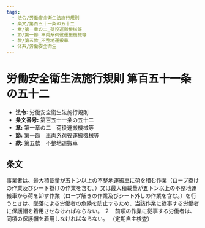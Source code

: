 ```yaml
---
tags:
  - 法令/労働安全衛生法施行規則
  - 条文/第百五十一条の五十二
  - 章/第一章の二_荷役運搬機械等
  - 節/第一節_車両系荷役運搬機械等
  - 款/第五款_不整地運搬車
  - 体系/労働安全衛生
---
```

# 労働安全衛生法施行規則 第百五十一条の五十二

- **法令:** 労働安全衛生法施行規則
- **条文番号:** 第百五十一条の五十二
- **章:** 第一章の二　荷役運搬機械等
- **節:** 第一節　車両系荷役運搬機械等
- **款:** 第五款　不整地運搬車

## 条文
事業者は、最大積載量が五トン以上の不整地運搬車に荷を積む作業（ロープ掛けの作業及びシート掛けの作業を含む。）又は最大積載量が五トン以上の不整地運搬車から荷を卸す作業（ロープ解きの作業及びシート外しの作業を含む。）を行うときは、墜落による労働者の危険を防止するため、当該作業に従事する労働者に保護帽を着用させなければならない。
２　前項の作業に従事する労働者は、同項の保護帽を着用しなければならない。
（定期自主検査）


